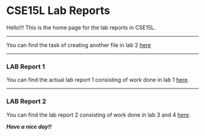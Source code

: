 # CSE15L Lab Reports

Hello!!!
This is the home page for the lab reports in CSE15L.

---

You can find the task of creating another file in lab 2 [here](https://khushijpatel.github.io/cse15l-lab-reports/file2.html)

---
### LAB Report 1

You can find the actual lab report 1 consisting of work done in lab 1 [here](https://khushijpatel.github.io/cse15l-lab-reports/lab-report-1/report1.html).

---

### LAB Report 2

You can find the lab report 2 consisting of work done in lab 3 and 4 [here](https://khushijpatel.github.io/cse15l-lab-reports/lab-report-2/report2.html).

***Have a nice day!!***

